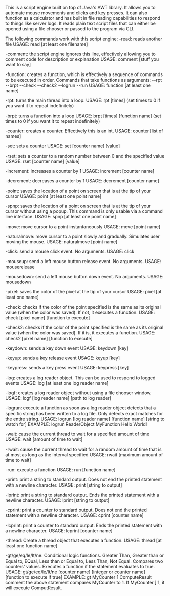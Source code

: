 This is a script engine built on top of Java's AWT library. It allows you to automate mouse movements and clicks and key presses. It can also function as a calculator and has built in file reading capabilities to respond to things like server logs. It reads plain text script files that can either be opened using a file chooser or passed to the program via CLI. 

The following commands work with this script engine:
-read: reads another file
USAGE: read [at least one filename]

-comment: the script engine ignores this line, effectively allowing you to comment code for description or explanation
USAGE: comment [stuff you want to say]

-function: creates a function, which is effectively a sequence of commands to be executed in order. Commands that take functions as arguments:
--rpt
--brpt
--check
--check2
--logrun
--run
USAGE: function [at least one name]

-rpt: turns the main thread into a loop. 
USAGE: rpt [times] (set times to 0 if you want it to repeat indefinitely)

-brpt: turns a function into a loop
USAGE: brpt [times] [function name] (set times to 0 if you want it to repeat indefinitely)

-counter: creates a counter. Effectively this is an int. 
USAGE: counter [list of names]

-set: sets a counter
USAGE: set [counter name] [value]

-rset: sets a counter to a random number between 0 and the specified value
USAGE: rset [counter name] [value]

-increment: increases a counter by 1
USAGE: increment [counter name]

-decrement: decreases a counter by 1
USAGE: decrement [counter name]

-point: saves the location of a point on screen that is at the tip of your cursor
USAGE: point [at least one point name]

-spnp: saves the location of a point on screen that is at the tip of your cursor without using a popup. This command is only usable via a command line interface.
USAGE: spnp [at least one point name]

-move: move cursor to a point instantaneously
USAGE: move [point name]

-naturalmove: move cursor to a point slowly and gradually. Simulates user moving the mouse.
USAGE: naturalmove [point name]

-click: send a mouse click event. No arguments.
USAGE: click 

-mouseup: send a left mouse button release event. No arguments.
USAGE: mouserelease

-mousedown: send a left mouse button down event. No arguments.
USAGE: mousedown

-pixel: saves the color of the pixel at the tip of your cursor
USAGE: pixel [at least one name]

-check: checks if the color of the point specified is the same as its original value (when the color was saved). If not, it executes a function.
USAGE: check [pixel name] [function to execute]

-check2: checks if the color of the point specified is the same as its original value (when the color was saved). If it is, it executes a function.
USAGE: check2 [pixel name] [function to execute]

-keydown: sends a key down event
USAGE: keydown [key]

-keyup: sends a key release event
USAGE: keyup [key]

-keypress: sends a key press event
USAGE: keypress [key]

-log: creates a log reader object. This can be used to respond to logged events
USAGE: log [at least one log reader name]

-logf: creates a log reader object without using a file chooser window. 
USAGE: logf [log reader name] [path to log reader]

-logrun: execute a function as soon as a log reader object detects that a specific string has been written to a log file. Only detects exact matches for the entire string.
USAGE: logrun [log reader name] [function name] [string to watch for]
EXAMPLE: logrun ReaderObject MyFunction Hello World!

-wait: cause the current thread to wait for a specified amount of time
USAGE: wait [amount of time to wait]

-rwait: cause the current thread to wait for a random amount of time that is at most as long as the interval specified
USAGE: rwait [maximum amount of time to wait]

-run: execute a function
USAGE: run [function name]

-print: print a string to standard output. Does not end the printed statement with a newline character.
USAGE: print [string to output]

-lprint: print a string to standard output. Ends the printed statement with a newline character.
USAGE: lprint [string to output]

-cprint: print a counter to standard output. Does not end the printed statement with a newline character.
USAGE: cprint [counter name]

-lcprint: print a counter to standard output. Ends the printed statement with a newline character.
USAGE: lcprint [counter name]

-thread: Create a thread object that executes a function.
USAGE: thread [at least one function name]

-gt/ge/eq/le/lt/ne: Conditional logic functions. Greater Than, Greater than or Equal to, EQual, Less than or Equal to, Less Than, Not Equal. Compares two counters' values. Executes a function if the statement evaluates to true. 
USAGE: gt/ge/eq/le/lt/ne [counter name] [integer or counter name] [function to execute if true]
EXAMPLE: 
gt MyCounter 1 ComputeResult
comment the above statement compares MyCounter to 1. If MyCounter ] 1, it will execute ComputResult. 

